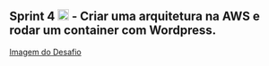 ## Sprint 4 <img src="https://logospng.org/download/uol/logo-uol-icon-256.png" width="20"/> - Criar uma arquitetura na AWS e rodar um container com Wordpress.

[Imagem do Desafio](https://github.com/Rodrigolppz/Compass.Uol-Repo/blob/main/Sprint-4/Projeto-Docker-AWS.jpg)
